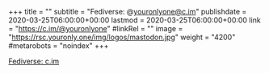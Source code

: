 +++
title = ""
subtitle = "Fediverse: @youronlyone@c.im"
publishdate = 2020-03-25T06:00:00+00:00
lastmod = 2020-03-25T06:00:00+00:00
link = "https://c.im/@youronlyone"
#linkRel = ""
image = "https://rsc.youronly.one/img/logos/mastodon.jpg"
weight = "4200"
#metarobots = "noindex"
+++

[Fediverse: c.im](https://c.im/@youronlyone "Fediverse: c.im")
